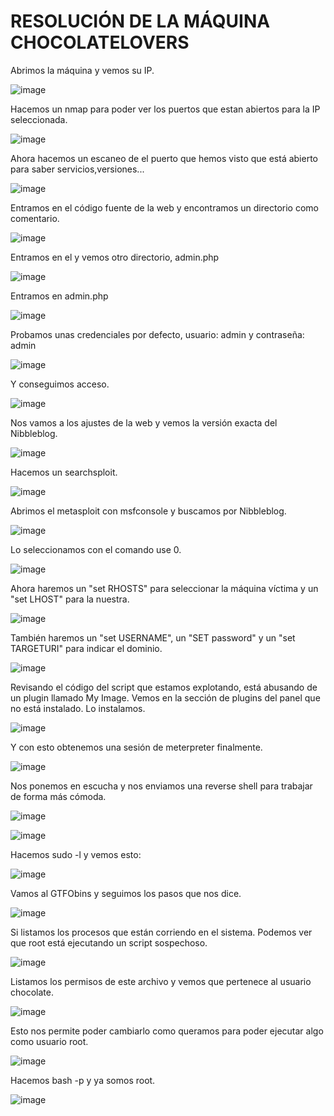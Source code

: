 # RESOLUCIÓN DE LA MÁQUINA CHOCOLATELOVERS

Abrimos la máquina y vemos su IP.

![image](https://github.com/user-attachments/assets/135a3a1a-bba9-48fc-ab07-2fe9320d4b2f)

Hacemos un nmap para poder ver los puertos que estan abiertos para la IP seleccionada.

![image](https://github.com/user-attachments/assets/3536848a-390e-4aee-b3b7-a89793aaa253)

Ahora hacemos un escaneo de el puerto que hemos visto que está abierto para saber servicios,versiones...

![image](https://github.com/user-attachments/assets/260213c9-f427-4d6c-88ad-3a2993dd0772)

Entramos en el código fuente de la web y encontramos un directorio como comentario.

![image](https://github.com/user-attachments/assets/286ea98e-c4a3-48bb-84b2-b16f03e1a477)

Entramos en el y vemos otro directorio, admin.php

![image](https://github.com/user-attachments/assets/affcef9a-1808-4b48-a9fb-c28e416f04df)

Entramos en admin.php

![image](https://github.com/user-attachments/assets/30b2c507-8cc3-4c8c-8cc7-4247ba01f39a)

Probamos unas credenciales por defecto, usuario: admin y contraseña: admin

![image](https://github.com/user-attachments/assets/e89a1a61-a3b3-4514-87c4-c40d10d5777c)

Y conseguimos acceso.

![image](https://github.com/user-attachments/assets/e9f662c8-45fe-4e75-ade4-c35b778c22a9)

Nos vamos a los ajustes de la web y vemos la versión exacta del Nibbleblog.

![image](https://github.com/user-attachments/assets/f1f6e0ed-d8a2-4781-899a-c56695cb0146)

Hacemos un searchsploit.

![image](https://github.com/user-attachments/assets/942fde70-20ff-4548-950c-259aab835e6c)

Abrimos el metasploit con msfconsole y buscamos por Nibbleblog.

![image](https://github.com/user-attachments/assets/190707b5-c220-4b97-90b5-dec87f8d2bd9)

Lo seleccionamos con el comando use 0.

![image](https://github.com/user-attachments/assets/82320241-e571-4af1-86d7-19be6e43d083)

Ahora haremos un "set RHOSTS" para seleccionar la máquina víctima y un "set LHOST" para la nuestra.

![image](https://github.com/user-attachments/assets/2fd727cf-96c7-49fb-aeef-1a9681c30ef0)

También haremos un "set USERNAME", un "SET password" y un "set TARGETURI" para indicar el dominio.

![image](https://github.com/user-attachments/assets/0d5496c1-d366-495a-9957-4c71c11d43d9)

Revisando el código del script que estamos explotando, está abusando de un plugin llamado My Image. Vemos en la sección de plugins del panel que no está instalado. Lo instalamos.

![image](https://github.com/user-attachments/assets/ca805f00-5fb7-4e6d-8980-40dfc7902c94)

Y con esto obtenemos una sesión de meterpreter finalmente.

![image](https://github.com/user-attachments/assets/bb23fb6e-767b-433c-9510-6b4f36d79de7)

Nos ponemos en escucha y nos enviamos una reverse shell para trabajar de forma más cómoda.

![image](https://github.com/user-attachments/assets/4465e101-de5a-4565-97af-f0d428fc1897)

![image](https://github.com/user-attachments/assets/58dd8a86-466b-40c0-8d56-70f2ab69a9e3)

Hacemos sudo -l y vemos esto: 

![image](https://github.com/user-attachments/assets/0b8835b1-d657-4b21-a4c2-a51ed7992c95)

Vamos al GTFObins y seguimos los pasos que nos dice.

![image](https://github.com/user-attachments/assets/ca2510ce-7264-4ad3-8dd0-b949d5d97a1e)

Si listamos los procesos que están corriendo en el sistema. Podemos ver que root está ejecutando un script sospechoso.

![image](https://github.com/user-attachments/assets/38c321d5-4d2e-422c-a67a-f83ee462d285)

Listamos los permisos de este archivo y vemos que pertenece al usuario chocolate.

![image](https://github.com/user-attachments/assets/bda57c8b-de77-4565-9e08-a434ebbaab51)

Esto nos permite poder cambiarlo como queramos para poder ejecutar algo como usuario root.

![image](https://github.com/user-attachments/assets/29cd71d7-d988-4ade-8cbc-2c8aff7e6dd3)

Hacemos bash -p y ya somos root.

![image](https://github.com/user-attachments/assets/00a515fa-3784-4f63-aa94-4a10f6dbda5d)








